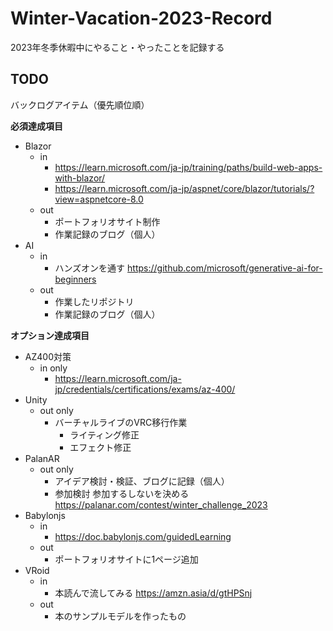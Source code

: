 # Winter-Vacation-2023-Record

2023年冬季休暇中にやること・やったことを記録する

## TODO
バックログアイテム（優先順位順）

**必須達成項目**
- Blazor
    - in
        - https://learn.microsoft.com/ja-jp/training/paths/build-web-apps-with-blazor/
        - https://learn.microsoft.com/ja-jp/aspnet/core/blazor/tutorials/?view=aspnetcore-8.0
    - out
        - ポートフォリオサイト制作
        - 作業記録のブログ（個人）
- AI
    - in
        - ハンズオンを通す
https://github.com/microsoft/generative-ai-for-beginners
    - out
        - 作業したリポジトリ
        - 作業記録のブログ（個人）    

**オプション達成項目**
- AZ400対策
    - in only
        - https://learn.microsoft.com/ja-jp/credentials/certifications/exams/az-400/
- Unity
    - out only
        - バーチャルライブのVRC移行作業
            - ライティング修正
            - エフェクト修正
- PalanAR
    - out only
        - アイデア検討・検証、ブログに記録（個人）
        - 参加検討 参加するしないを決める
https://palanar.com/contest/winter_challenge_2023
- Babylonjs
    - in
        - https://doc.babylonjs.com/guidedLearning
    - out
        - ポートフォリオサイトに1ページ追加
- VRoid
    - in
        - 本読んで流してみる
https://amzn.asia/d/gtHPSnj
    - out
        - 本のサンプルモデルを作ったもの

